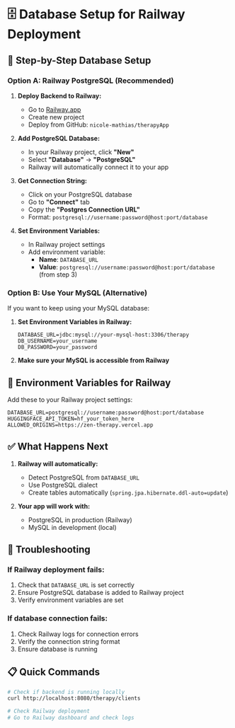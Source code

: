 # 🗄️ Database Setup for Railway Deployment

## 🚀 **Step-by-Step Database Setup**

### **Option A: Railway PostgreSQL (Recommended)**

1. **Deploy Backend to Railway:**
   - Go to [Railway.app](https://railway.app)
   - Create new project
   - Deploy from GitHub: `nicole-mathias/therapyApp`

2. **Add PostgreSQL Database:**
   - In your Railway project, click **"New"**
   - Select **"Database"** → **"PostgreSQL"**
   - Railway will automatically connect it to your app

3. **Get Connection String:**
   - Click on your PostgreSQL database
   - Go to **"Connect"** tab
   - Copy the **"Postgres Connection URL"**
   - Format: `postgresql://username:password@host:port/database`

4. **Set Environment Variables:**
   - In Railway project settings
   - Add environment variable:
     - **Name**: `DATABASE_URL`
     - **Value**: `postgresql://username:password@host:port/database` (from step 3)

### **Option B: Use Your MySQL (Alternative)**

If you want to keep using your MySQL database:

1. **Set Environment Variables in Railway:**
   ```
   DATABASE_URL=jdbc:mysql://your-mysql-host:3306/therapy
   DB_USERNAME=your_username
   DB_PASSWORD=your_password
   ```

2. **Make sure your MySQL is accessible from Railway**

## 🔧 **Environment Variables for Railway**

Add these to your Railway project settings:

```
DATABASE_URL=postgresql://username:password@host:port/database
HUGGINGFACE_API_TOKEN=hf_your_token_here
ALLOWED_ORIGINS=https://zen-therapy.vercel.app
```

## ✅ **What Happens Next**

1. **Railway will automatically:**
   - Detect PostgreSQL from `DATABASE_URL`
   - Use PostgreSQL dialect
   - Create tables automatically (`spring.jpa.hibernate.ddl-auto=update`)

2. **Your app will work with:**
   - PostgreSQL in production (Railway)
   - MySQL in development (local)

## 🐛 **Troubleshooting**

### **If Railway deployment fails:**
1. Check that `DATABASE_URL` is set correctly
2. Ensure PostgreSQL database is added to Railway project
3. Verify environment variables are set

### **If database connection fails:**
1. Check Railway logs for connection errors
2. Verify the connection string format
3. Ensure database is running

## 📋 **Quick Commands**

```bash
# Check if backend is running locally
curl http://localhost:8080/therapy/clients

# Check Railway deployment
# Go to Railway dashboard and check logs
``` 